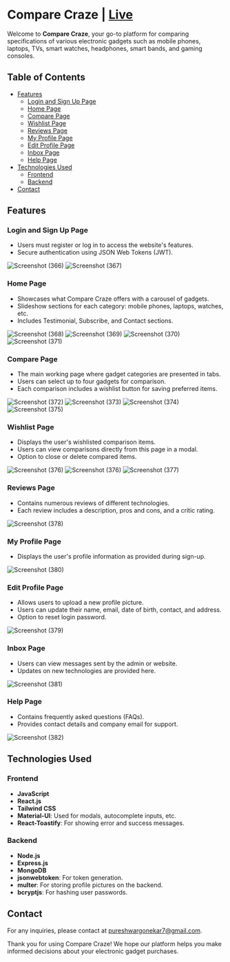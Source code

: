 # Compare Craze | [Live](https://compare-craze.vercel.app/)
Welcome to **Compare Craze**, your go-to platform for comparing specifications of various electronic gadgets such as mobile phones, laptops, TVs, smart watches, headphones, smart bands, and gaming consoles.

## Table of Contents
- [Features](#features)
  - [Login and Sign Up Page](#login-and-sign-up-page)
  - [Home Page](#home-page)
  - [Compare Page](#compare-page)
  - [Wishlist Page](#wishlist-page)
  - [Reviews Page](#reviews-page)
  - [My Profile Page](#my-profile-page)
  - [Edit Profile Page](#edit-profile-page)
  - [Inbox Page](#inbox-page)
  - [Help Page](#help-page)
- [Technologies Used](#technologies-used)
  - [Frontend](#frontend)
  - [Backend](#backend)
- [Contact](#contact)

## Features

### Login and Sign Up Page
- Users must register or log in to access the website's features.
- Secure authentication using JSON Web Tokens (JWT).

![Screenshot (366)](https://github.com/PureshwarGonekar/CompareCraze/assets/88015818/938f8adb-7ee1-42a1-a132-b0ad07d47c65)
![Screenshot (367)](https://github.com/PureshwarGonekar/CompareCraze/assets/88015818/e90d8f64-9448-4166-8b1d-1dfd18cfe272)


### Home Page
- Showcases what Compare Craze offers with a carousel of gadgets.
- Slideshow sections for each category: mobile phones, laptops, watches, etc.
- Includes Testimonial, Subscribe, and Contact sections.

![Screenshot (368)](https://github.com/PureshwarGonekar/CompareCraze/assets/88015818/7778a18b-7415-4862-921c-8c85ad77cea0)
![Screenshot (369)](https://github.com/PureshwarGonekar/CompareCraze/assets/88015818/b1034f50-e285-479d-ba82-e3877ca4873b)
![Screenshot (370)](https://github.com/PureshwarGonekar/CompareCraze/assets/88015818/0c56a011-2d77-4eae-9ee0-f77845787bfb)
![Screenshot (371)](https://github.com/PureshwarGonekar/CompareCraze/assets/88015818/a41e5d91-869c-4909-b136-1d5d3f0a029c)


### Compare Page
- The main working page where gadget categories are presented in tabs.
- Users can select up to four gadgets for comparison.
- Each comparison includes a wishlist button for saving preferred items.

![Screenshot (372)](https://github.com/PureshwarGonekar/CompareCraze/assets/88015818/60ae770b-33b3-4f70-af53-f687b84fe9c2)
![Screenshot (373)](https://github.com/PureshwarGonekar/CompareCraze/assets/88015818/c7d98f42-b85c-4a4a-84ed-13615626d74e)
![Screenshot (374)](https://github.com/PureshwarGonekar/CompareCraze/assets/88015818/b459545d-df23-44f4-87c0-c67eeef0ba7e)
![Screenshot (375)](https://github.com/PureshwarGonekar/CompareCraze/assets/88015818/fbf37ff7-bb02-43ce-8ae7-b37ba172dc4d)


### Wishlist Page
- Displays the user's wishlisted comparison items.
- Users can view comparisons directly from this page in a modal.
- Option to close or delete compared items.
  
![Screenshot (376)](https://github.com/PureshwarGonekar/CompareCraze/assets/88015818/ac391bd2-945c-4005-8cc6-06c7f93e52ca)
![Screenshot (376)](https://github.com/PureshwarGonekar/CompareCraze/assets/88015818/0cb5f9de-fe03-4d2c-92f5-bbee62d24917)
![Screenshot (377)](https://github.com/PureshwarGonekar/CompareCraze/assets/88015818/269c2892-3e99-47e0-a312-df7c1a33ed16)


### Reviews Page
- Contains numerous reviews of different technologies.
- Each review includes a description, pros and cons, and a critic rating.

![Screenshot (378)](https://github.com/PureshwarGonekar/CompareCraze/assets/88015818/f6838ef8-0226-4f7f-b845-340f0f445f8b)


### My Profile Page
- Displays the user's profile information as provided during sign-up.

![Screenshot (380)](https://github.com/PureshwarGonekar/CompareCraze/assets/88015818/e937b68a-8c76-46e7-846e-a94d1c092118)

### Edit Profile Page
- Allows users to upload a new profile picture.
- Users can update their name, email, date of birth, contact, and address.
- Option to reset login password.

![Screenshot (379)](https://github.com/PureshwarGonekar/CompareCraze/assets/88015818/dc2ae85b-ed12-4ece-9e91-cb30ec80e3ee)


### Inbox Page
- Users can view messages sent by the admin or website.
- Updates on new technologies are provided here.

![Screenshot (381)](https://github.com/PureshwarGonekar/CompareCraze/assets/88015818/41267dbd-36aa-46a6-9f3e-6b22b9435bc1)


### Help Page
- Contains frequently asked questions (FAQs).
- Provides contact details and company email for support.

![Screenshot (382)](https://github.com/PureshwarGonekar/CompareCraze/assets/88015818/27aab3d1-609c-4ef8-b367-a46d8b9b549f)

## Technologies Used

### Frontend
- **JavaScript**
- **React.js**
- **Tailwind CSS**
- **Material-UI**: Used for modals, autocomplete inputs, etc.
- **React-Toastify**: For showing error and success messages.

### Backend
- **Node.js**
- **Express.js**
- **MongoDB**
- **jsonwebtoken**: For token generation.
- **multer**: For storing profile pictures on the backend.
- **bcryptjs**: For hashing user passwords.


## Contact

For any inquiries, please contact at pureshwargonekar7@gmail.com.

Thank you for using Compare Craze! We hope our platform helps you make informed decisions about your electronic gadget purchases.

